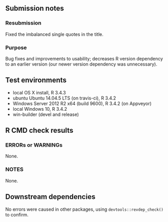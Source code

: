 ## Submission notes

### Resubmission

Fixed the imbalanced single quotes in the title.

### Purpose

Bug fixes and improvements to usability; decreases R version dependency to an earlier version (our newer version dependency was unnecessary).

## Test environments

* local OS X install, R 3.4.3
* ubuntu Ubuntu 14.04.5 LTS (on travis-ci), R 3.4.2
* Windows Server 2012 R2 x64 (build 9600), R 3.4.2 (on Appveyor)
* local Windows 10, R 3.4.2
* win-builder (devel and release)

## R CMD check results

### ERRORs or WARNINGs

None.

### NOTES

None.

## Downstream dependencies

No errors were caused in other packages, using `devtools::revdep_check()` to confirm.

